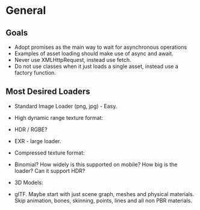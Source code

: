 # General

## Goals

* Adopt promises as the main way to wait for asynchronous operations
* Examples of asset loading should make use of async and await.
* Never use XMLHttpRequest, instead use fetch.
* Do not use classes when it just loads a single asset, instead use a factory function.

## Most Desired Loaders

* Standard Image Loader (png, jpg) - Easy.
* High dynamic range texture format:
 * HDR / RGBE?
 * EXR - large loader.
* Compressed texture format:
 * Binomial?  How widely is this supported on mobile?  How big is the loader?  Can it support HDR?

* 3D Models:
 * glTF.  Maybe start with just scene graph, meshes and physical materials.  Skip animation, bones, skinning, points, lines and all non PBR materials.

